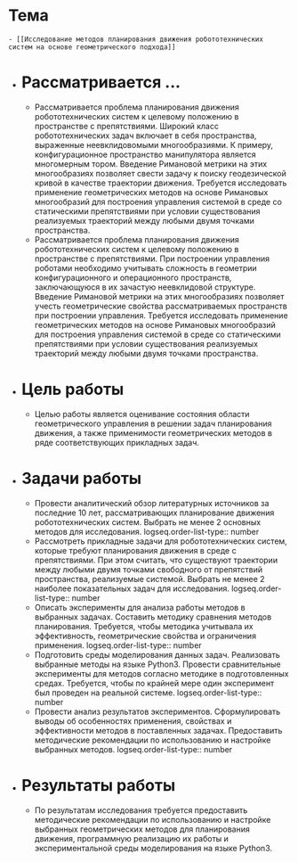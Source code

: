 # Тема
	- [[Исследование методов планирования движения робототехнических систем на основе геометрического подхода]]
- # Рассматривается ...
	- Рассматривается проблема планирования движения робототехнических систем к целевому положению в пространстве с препятствиями. Широкий класс робототехнических задач включает в себя пространства, выраженные неевклидовомыми многообразиями. К примеру, конфигурационное пространство манипулятора является многомерным тором. Введение Римановой метрики на этих многообразиях позволяет свести задачу к поиску геодезической кривой в качестве траектории движения. Требуется исследовать применение геометрических методов на основе Римановых многообразий для построения управления системой в среде со статическими препятствиями при условии существования реализуемых траекторий между любыми двумя точками пространства.
	- Рассматривается проблема планирования движения робототехнических систем к целевому положению в пространстве с препятствиями. При построении управления роботами необходимо учитывать сложность в геометрии конфигурационного и операционного пространств, заключающуюся в их зачастую неевклидовой структуре. Введение Римановой метрики на этих многообразиях позволяет учесть геометрические свойства рассматриваемых пространств при построении управления. Требуется исследовать применение геометрических методов на основе Римановых многообразий для построения управления системой в среде со статическими препятствиями при условии существования реализуемых траекторий между любыми двумя точками пространства.
- # Цель работы
	- Целью работы является оценивание состояния области геометрического управления в решении задач планирования движения, а также применимости геометрических методов в ряде соответствующих прикладных задач.
- # Задачи работы
	- Провести аналитический обзор литературных источников за последние 10 лет, рассматривающих планирование движения робототехнических систем. Выбрать не менее 2 основных методов для исследования.
	  logseq.order-list-type:: number
	- Рассмотреть прикладные задачи для робототехнических систем, которые требуют планирования движения в среде с препятствиями. При этом считать, что существуют траектории между любыми двумя точками свободного от препятствий пространства, реализуемые системой. Выбрать не менее 2 наиболее показательных задач для исследования.
	  logseq.order-list-type:: number
	- Описать эксперименты для анализа работы методов в выбранных задачах. Составить методику сравнения методов планирования. Требуется, чтобы методика учитывала их эффективность, геометрические свойства и ограничения применения.
	  logseq.order-list-type:: number
	- Подготовить среды моделирования данных задач. Реализовать выбранные методы на языке Python3. Провести сравнительные эксперименты для методов согласно методике в подготовленных средах. Требуется, чтобы по крайней мере один эксперимент был проведен на реальной системе.
	  logseq.order-list-type:: number
	- Провести анализ результатов экспериментов. Сформулировать выводы об особенностях применения, свойствах и эффективности методов в поставленных задачах. Предоставить методические рекомендации по использованию и настройке выбранных методов.
	  logseq.order-list-type:: number
- # Результаты работы
	- По результатам исследования требуется предоставить методические рекомендации по использованию и настройке выбранных геометрических методов для планирования движения, программную реализацию их работы и экспериментальной среды моделирования на языке Python3.